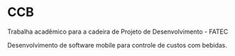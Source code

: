 CCB
===

Trabalha acadêmico para a cadeira de Projeto de Desenvolvimento - FATEC

Desenvolvimento de software mobile para controle de custos com bebidas.
